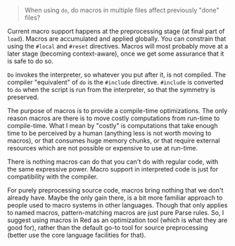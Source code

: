 > When using `do`, do macros in multiple files affect previously "done" files?

Current macro support happens at the preprocessing stage (at final part of `load`). Macros are accumulated and applied globally. You can constrain that using the `#local` and `#reset` directives. Macros will most probably move at a later stage (becoming context-aware), once we get some assurance that it is safe to do so.

`Do` invokes the interpreter, so whatever you put after it, is not compiled. The compiler "equivalent" of `do` is the `#include` directive. `#include` is converted to `do` when the script is run from the interpreter, so that the symmetry is preserved.

The purpose of macros is to provide a compile-time optimizations. The only reason macros are there is to move costly computations from run-time to compile-time. What I mean by "costly" is computations that take enough time to be perceived by a human (anything less is not worth moving to macros), or that consumes huge memory chunks, or that require external resources which are not possible or expensive to use at run-time.

There is nothing macros can do that you can't do with regular code, with the same expressive power. Macro support in interpreted code is just for compatibility with the compiler.

For purely preprocessing source code, macros bring nothing that we don't already have. Maybe the only gain there, is a bit more familiar approach to people used to macro systems in other languages. Though that only applies to named macros, pattern-matching macros are just pure Parse rules. So, I suggest using macros in Red as an optimization tool (which is what they are good for), rather than the default go-to tool for source preprocessing (better use the core language facilities for that).